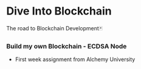 # Dive Into Blockchain

The road to Blockchain Development🃏


### Build my own Blockchain - ECDSA Node
- First week assignment from Alchemy University